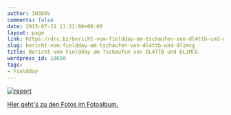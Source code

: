 ```yaml
---
author: IN3DOV
comments: false
date: 2015-07-21 11:21:08+00:00
layout: page
link: https://drc.bz/bericht-vom-fieldday-am-tschaufen-von-dl4ttb-und-dl1mcg/
slug: bericht-vom-fieldday-am-tschaufen-von-dl4ttb-und-dl1mcg
title: Bericht vom Fieldday am Tschaufen von DL4TTB und DL1MCG
wordpress_id: 10650
tags:
- Fieldday
---
```


[![report](https://drc.bz/wp-content/uploads/2015/07/report.jpg)](https://drc.bz/wp-content/uploads/2015/07/report.jpg)

[Hier geht's zu den Fotos im Fotoalbum.](https://drc.bz/drc-intern/fotoalbum/?occur=1&cover=0&album=89)
